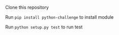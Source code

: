 Clone this repository

Run `pip install python-challenge` to install module

Run `python setup.py test` to run test